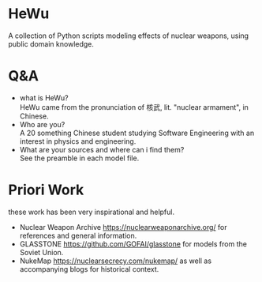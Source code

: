 # HeWu
A collection of Python scripts modeling effects of nuclear weapons, using public domain knowledge. 

# Q&A
* what is HeWu?\
HeWu came from the pronunciation of 核武, lit. "nuclear armament", in Chinese.
* Who are you?\
A 20 something Chinese student studying Software Engineering with an interest in physics and engineering.
* What are your sources and where can i find them?\
See the preamble in each model file.

# Priori Work
these work has been very inspirational and helpful.
* Nuclear Weapon Archive https://nuclearweaponarchive.org/ for references and general information.
* GLASSTONE https://github.com/GOFAI/glasstone for models from the Soviet Union.
* NukeMap https://nuclearsecrecy.com/nukemap/ as well as accompanying blogs for historical context.

